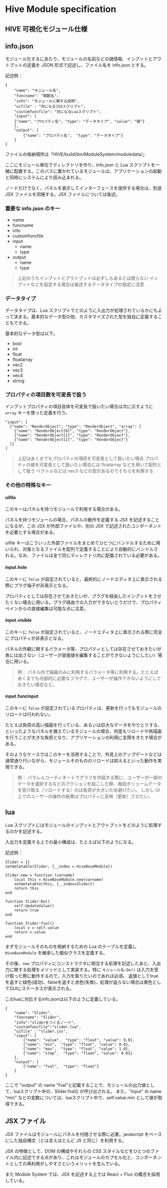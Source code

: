 # Hive Module specification

## HIVE 可視化モジュール仕様

## info.json

モジュール化するにあたり、モジュールの名前などの諸情報、インプットとアウトプットの定義を JSON 形式で記述し、ファイル名を info.json とする。

記述例：

```
{
	"name": "モジュール名",
	"funcname": "関数名",
	"info": "モジュールに関する説明",
	"uifile" : "対になるJSXスクリプト",
	"customfuncfile": "対になるLuaスクリプト",
	"input": [
    {"name": "プロパティ名", "type": "データタイプ", "value": "値"}
	],
	"output": [
		{"name": "プロパティ名",  "type": "データタイプ"}
	]
}
```

ファイルの格納場所は「HIVE/build/bin/ModuleSystem/moduledata/」

ここにモジュール単位でディレクトリを作り、info.json と Lua スクリプトを一緒に配置する。このパスに置かれているモジュールは、アプリケーションの起動と同時にシステムにより読み込まれる。

ノードだけでなく、パネルを表示してインターフェースを提供する場合は、別途 JSX ファイルを同梱する。JSX ファイルについては後述。


### 重要な info.json のキー

* name
* funcname
* info
* customfuncfile
* input
  - name
  - type
* output
  - name
  - type

> 上記のうちインプットとアウトプットは必ずしもあるとは限らない
> インプットなどを設定する場合は後述するデータタイプの指定に注意

### データタイプ

データタイプは、Lua スクリプトでどのように入出力が処理されているかにもよって決まる。基本的なデータ型の他、カスタマイズされた型を独自に定義することもできる。

基本的なデータ型は以下。

* bool
* int
* float
* floatarray
* vec2
* vec3
* vec4
* string

### プロパティの項目数を可変長で扱う

インプットプロパティの項目自体を可変長で扱いたい場合は次に示すように `array` キーを使った定義を行う。

```
"input": [
  {"name": "RenderObject", "type": "RenderObject", "array": [
    {"name": "RenderObject[0]", "type": "RenderObject"},
    {"name": "RenderObject[1]", "type": "RenderObject"},
    {"name": "RenderObject[2]", "type": "RenderObject"}
  ]}
]
```

> 上記はあくまでもプロパティの項目を可変長として扱いたい場合
> プロパティの値を可変長として扱いたい場合には floatarray などを用いて配列として扱う
> ベクトルなどは vec3 などの型があるのでそちらを利用する

### その他の特殊なキー

#### uifile

このキーはパネルを持つモジュールで利用する場合がある。

パネルを持つモジュールの場合、パネルの動作を定義する JSX を記述することになるが、この JSX が外部ファイルや、別の JSX で記述されたコンポーネントを必要とする場合がある。

uifile キーはこういった外部ファイルをまとめてひとつにバンドルするために用いられ、対象となるファイルを配列で定義することにより自動的にバンドルされる。なお、ファイルは全て同じディレクトリ内に配置されている必要がある。

#### input.hole

このキーに `false` が設定されていると、最終的にノードエディタ上に表示される際にプラグ端子が非表示となる。

プロパティとしては存在させておきたいが、プラグを経由したインプットをさせたくない場合に用いる。プラグ経由での入力ができないとうだけで、プロパティペインからの直接編集は可能な点に注意。

#### input.visible

このキーに `false` が設定されていると、ノードエディタ上に表示される際に完全にプロパティが非表示となる。

パネルの外観に関するパラメータ等、プロパティとしては存在させておきたいが表には出さない（ユーザーが直接値を編集することができないようにしたい）場合に用いる。

> 例：
> パネル内で描画のみに利用するパラメータ等に利用する。たとえばあくまでも内部的に必要なフラグで、ユーザーが操作できないようにしておきたい場合など。

#### input.funcinput

このキーに `false` が設定されているプロパティは、更新を行ってもモジュールのリロードは行われない。

たとえば負荷の高い描画を行っている、あるいは巨大なデータをやりとりする、といったようなパネルを備えているモジュールの場合、何度もリロードや再描画を行うことが大きな負担となり、アプリケーションの利用に支障をきたす場合がある。

そのようなケースではこのキーを活用することで、外見上のアップデートなどは通常通り行いながら、モジュールそのもののリロードは抑えるといった動作を実現できる。

> 例：
> パラレルコーディネートでグラフを作図する際に、ユーザーが一部のデータを選択するなどのアクションを起こした際、毎回ボリュームデータを受け取る（リロードする）のは負荷が大きいため避けたい。
> しかし UI 上でのユーザーの操作の結果はプロパティに反映（更新）させたい。


## lua

Lua スクリプトにはモジュールのインプットとアウトプットをどのように処理するのかを記述する。

入出力を定義する上での最小構成は、たとえば以下のようになる。

記述例：


```
Slider = {}
setmetatable(Slider, {__index = HiveBaseModule})

Slider.new = function (varname)
    local this = HiveBaseModule.new(varname)
    setmetatable(this, {__index=Slider})
    return this
end

function Slider:Do()
    self:UpdateValue()
    return true
end

function Slider:fval()
    local v = self.value
    return v.value
end
```

まずモジュールそのものを格納するための Lua のテーブルを定義し `HiveBaseModule` を継承した擬似クラスを定義する。

その後、`new` プロパティにコンストラクタに相当する処理を記述したあと、入出力に関する処理をメソッドとして実装する。特に `モジュール名:Do()` は入力を受け取った際に動作するので、入力を取りたいのであれば必須。
返値としてtrueを返すと緑色(成功)、falseを返すと赤色(失敗)、処理が返らない場合は黄色としてGUIにステータスが表示される。

このluaに対応するinfo.jsonは以下のように定義している。
```
{
	"name": "Slider",
	"funcname": "Slider",
	"info":"sliderをつくるノード",
	"customfuncfile":"slider.lua",
	"uifile" : "slider.jsx",
    "input": [
		{"name": "value",  "type": "float", "value": 0.0},
		{"name": "min",  "type": "float", "value": 0.0},
		{"name": "max",  "type": "float", "value": 1.0},
		{"name": "step",  "type": "float", "value": 0.01}
	],
	"output": [
		{"name": "fval",  "type": "float"}
	]
}
```

ここで "output" の name "fval"と記載することで、モジュールの出力値として、luaスクリプト中の、Slider:fval() が呼び出される。
また、"input" の name "min" などの変数については、luaスクリプト中で、self.value.min として値が取得できる。


## JSX ファイル

JSX ファイルはモジュールにパネルを付随させる際に必要。javascript をベースにした独自構文（とは言えほとんど JS と同じ）を利用する。

JSX の特徴として、DOM の構成やそれらの CSS スタイルなどをひとつのファイル内に記述できる点があり、これはモジュールのカプセル化と、コンポーネントとしての再利用がしやすさというメリットを生んでいる。

また Module System では、JSX を記述する上では React + Flux の概念を採用している。
